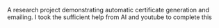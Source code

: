 A research project demonstrating automatic certificate generation and emailing. I took the sufficient help from AI and youtube to complete this
